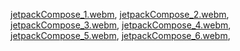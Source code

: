[jetpackCompose_1.webm](https://github.com/user-attachments/assets/c2621c01-27d8-4a35-a2b5-82ee7f3f7c0c),
[jetpackCompose_2.webm](https://github.com/user-attachments/assets/f7c53c54-64f7-47f3-883a-b84c20ccd3bf),
[jetpackCompose_3.webm](https://github.com/user-attachments/assets/1e92339f-f351-438c-9fd1-0493b807d8ed),
[jetpackCompose_4.webm](https://github.com/user-attachments/assets/53c49979-3a47-4654-a3d1-a0e438b1c31d),
[jetpackCompose_5.webm](https://github.com/user-attachments/assets/8ba6997b-d5c9-446a-a3f2-cd167660a93a),
[jetpackCompose_6.webm](https://github.com/user-attachments/assets/ca6c35fd-3c57-4e84-beb2-df297efabc4a),
